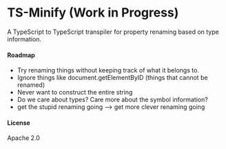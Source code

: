 # TS-Minify (Work in Progress)

A TypeScript to TypeScript transpiler for property renaming based on type information. 


#### Roadmap
- Try renaming things without keeping track of what it belongs to.
- Ignore things like document.getElementByID (things that cannot be renamed)
- Never want to construct the entire string
- Do we care about types? Care more about the symbol information? 
- get the stupid renaming going --> get more clever renaming going

#### License
Apache 2.0